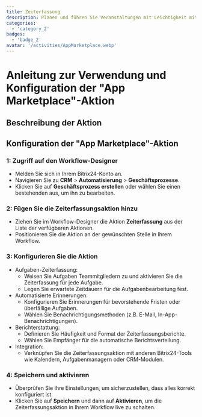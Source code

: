 ```yaml
---
title: Zeiterfassung
description: Planen und führen Sie Veranstaltungen mit Leichtigkeit mithilfe dedizierter Tools durch.
categories: 
  - 'category_2'
badges: 
  - 'badge_2'
avatar: '/activities/AppMarketplace.webp'
---
```

# Anleitung zur Verwendung und Konfiguration der "App Marketplace"-Aktion

## Beschreibung der Aktion

## **Konfiguration der "App Marketplace"-Aktion**

### 1: Zugriff auf den Workflow-Designer
- Melden Sie sich in Ihrem Bitrix24-Konto an.
- Navigieren Sie zu **CRM** > **Automatisierung** > **Geschäftsprozesse**.
- Klicken Sie auf **Geschäftsprozess erstellen** oder wählen Sie einen bestehenden aus, um ihn zu bearbeiten.

### 2: Fügen Sie die Zeiterfassungsaktion hinzu
- Ziehen Sie im Workflow-Designer die Aktion **Zeiterfassung** aus der Liste der verfügbaren Aktionen.
- Positionieren Sie die Aktion an der gewünschten Stelle in Ihrem Workflow.

### 3: Konfigurieren Sie die Aktion
- Aufgaben-Zeiterfassung:
  - Weisen Sie Aufgaben Teammitgliedern zu und aktivieren Sie die Zeiterfassung für jede Aufgabe.
  - Legen Sie erwartete Zeitdauern für die Aufgabenbearbeitung fest.
- Automatisierte Erinnerungen:
  - Konfigurieren Sie Erinnerungen für bevorstehende Fristen oder überfällige Aufgaben.
  - Wählen Sie Benachrichtigungsmethoden (z.B. E-Mail, In-App-Benachrichtigungen).
- Berichterstattung:
  - Definieren Sie Häufigkeit und Format der Zeiterfassungsberichte.
  - Wählen Sie Empfänger für die automatische Berichtsverteilung.
- Integration:
  - Verknüpfen Sie die Zeiterfassungsaktion mit anderen Bitrix24-Tools wie Kalendern, Aufgabenmanagern oder CRM-Modulen.

### 4: Speichern und aktivieren
- Überprüfen Sie Ihre Einstellungen, um sicherzustellen, dass alles korrekt konfiguriert ist.
- Klicken Sie auf **Speichern** und dann auf **Aktivieren**, um die Zeiterfassungsaktion in Ihrem Workflow live zu schalten.